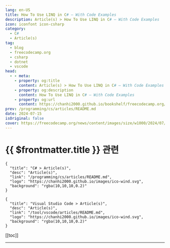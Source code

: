 ```yaml
---
lang: en-US
title: How To Use LINQ in C# – With Code Examples
description: Article(s) > How To Use LINQ in C# – With Code Examples
icon: iconfont icon-csharp
category: 
  - C#
  - Article(s)
tag: 
  - blog
  - freecodecamp.org
  - csharp
  - dotnet
  - vscode
head:
  - - meta:
    - property: og:title
      content: Article(s) > How To Use LINQ in C# – With Code Examples
    - property: og:description
      content: How To Use LINQ in C# – With Code Examples
    - property: og:url
      content: https://chanhi2000.github.io/bookshelf/freecodecamp.org/how-to-use-linq.html
prev: /programming/cs/articles/README.md
date: 2024-07-15
isOriginal: false
cover: https://freecodecamp.org/news/content/images/size/w1000/2024/07/How-to-use-linq.png
---
```


# {{ $frontmatter.title }} 관련

```component VPCard
{
  "title": "C# > Article(s)",
  "desc": "Article(s)",
  "link": "/programming/cs/articles/README.md",
  "logo": "https://chanhi2000.github.io/images/ico-wind.svg",
  "background": "rgba(10,10,10,0.2)"
}
```

```component VPCard
{
  "title": "Visual Studio Code > Article(s)",
  "desc": "Article(s)",
  "link": "/tool/vscode/articles/README.md",
  "logo": "https://chanhi2000.github.io/images/ico-wind.svg",
  "background": "rgba(10,10,10,0.2)"
}
```

[[toc]]

---

<SiteInfo
  name="How To Use LINQ in C# – With Code Examples"
  desc=".Net (pronounced as 'dot net') has many internal libraries and tools, but one that wields great power is LINQ (Language Integrated Query). It can be used in two ways: the language-level query syntax, or the LINQ API. In this article, we'll explore:  * What LINQ is.  * How..."
  url="https://freecodecamp.org/news/how-to-use-linq/"
  logo="https://cdn.freecodecamp.org/universal/favicons/favicon.ico"
  preview="https://freecodecamp.org/news/content/images/size/w1000/2024/07/How-to-use-linq.png"/>

<!-- TODO: 작성 -->

